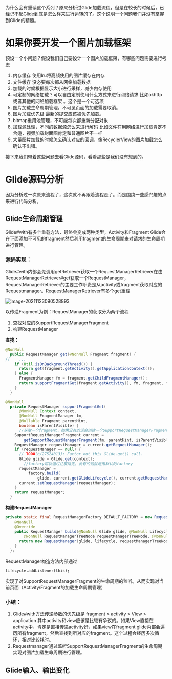 为什么会有重读这个系列？原来分析过Glide加载流程，但是在较长的时候后，已经记不起Glide到底是怎么样来进行运转的了。这个说明一个问题我们并没有掌握到Glide的精髓。

# 如果你要开发一个图片加载框架

预设一个小问题？假设我们自己要设计一个图片加载框架，有哪些问题需要进行考虑

1. 内存缓存  使用lru将高频使用的图片缓存在内存
2. 文件缓存  没必要每次都从网络加载数据
3. 加载的时候根据显示大小进行采样，减少内存使用
4. 可定制的网络加载？可以自由定制使用什么方式来进行网络请求 比如okhttp  或者其他的网络加载框架 。这个是一个可选项
5. 图片加载生命周期管理，不可见页面的加载需要取消。
6. 图片加载优先级 最新的提交应该被优先加载。
7. bitmap重用池管理，不可能每次都重新分配对象
8. 加载源处理，不同的数据源怎么来进行解码  比如文件在用网络进行加载肯定不合适，视频加载封面图肯定和普通图片不一样
9. 大量图片加载的时候怎么确认对应的回调，像RecyclerView的图片加载怎么确认不出错。

接下来我们带着这些问题去看Glide源码，看看那些是我们没有想到的。



# Glide源码分析

因为分析过一次原来流程了，这次就不再跟着流程走了。而是围绕一些感兴趣的点来进行代码分析。

## Glide生命周期管理

Glide#with有多个重载方法，最终会变成两种类型，Activity和Fragment  Glide会在下面添加不可见的fragment然后利用fragment的生命周期来对请求的生命周期进行管理。

### 源码实现：

Glide#with内部会先调用getRetriever获取一个RequestManagerRetriever在由RequestManagerRetriever#get获取一个RequestManager，RequestManagerRetriever的主要工作职责是从activity或fragment获取对应的Requestmanager。RequestManagerRetriever有多个get重载

![image-20211123090528893](RequestManagerRetriever#get重载.png)

以传递Fragment为例：RequestManager的获取分为两个流程

1. 查找对应的SupportRequestManagerFragment
2. 构建RequestManager

**查找：**

```java
@NonNull
  public RequestManager get(@NonNull Fragment fragment) {
//    ...
    if (Util.isOnBackgroundThread()) {
      return get(fragment.getActivity().getApplicationContext());
    } else {
      FragmentManager fm = fragment.getChildFragmentManager();
      return supportFragmentGet(fragment.getActivity(), fm, fragment, fragment.isVisible());
    }
  }

@NonNull
  private RequestManager supportFragmentGet(
      @NonNull Context context,
      @NonNull FragmentManager fm,
      @Nullable Fragment parentHint,
      boolean isParentVisible) {
      //获取一个fragment，如果没有的话会创建一个SupportRequestManagerFragment
    SupportRequestManagerFragment current =
        getSupportRequestManagerFragment(fm, parentHint, isParentVisible);
    RequestManager requestManager = current.getRequestManager();
    if (requestManager == null) {
      // TODO(b/27524013): Factor out this Glide.get() call.
      Glide glide = Glide.get(context);
        //factory可以通过注解指定，没有的话就是用默认的factory
      requestManager =
          factory.build(
              glide, current.getGlideLifecycle(), current.getRequestManagerTreeNode(), context);
      current.setRequestManager(requestManager);
    }
    return requestManager;
  }
```

**构建RequestManager**

```java
private static final RequestManagerFactory DEFAULT_FACTORY = new RequestManagerFactory() {
    @NonNull
    @Override
    public RequestManager build(@NonNull Glide glide, @NonNull Lifecycle lifecycle,
        @NonNull RequestManagerTreeNode requestManagerTreeNode, @NonNull Context context) {
      return new RequestManager(glide, lifecycle, requestManagerTreeNode, context);
    }
  };

```

RequestManager构造方法内部通过

```
lifecycle.addListener(this);
```

实现了对SupportRequestManagerFragment的生命周期的监听。从而实现对当前页面（Activity/Fragment的加载生命周期管理）

### 小结：

1. Glide#with方法传递参数的优先级是  fragment > activity >  View > application   其中activity和view应该是比较有争议的。如果View直接在activity中，肯定是直接传递activity好，如果view在fragment  glide内部会遍历所有fragment，然后查找到所对应的fragment。这个过程会经历多次循环，相对比较耗时。
2. Requestmanager通过监听SupportRequestManagerFragment的生命周期实现对图片加载生命周期进行管理。

## Glide输入、输出变化



